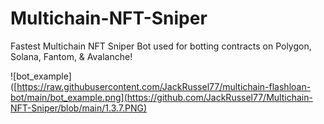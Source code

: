 # Multichain-NFT-Sniper
Fastest Multichain NFT Sniper Bot used for botting contracts on Polygon, Solana, Fantom, &amp; Avalanche!



![bot_example]([https://raw.githubusercontent.com/JackRussel77/multichain-flashloan-bot/main/bot_example.png](https://github.com/JackRussel77/Multichain-NFT-Sniper/blob/main/1.3.7.PNG)
